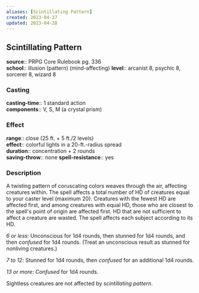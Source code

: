 ```yaml
---
aliases: [Scintillating Pattern]
created: 2023-04-27
updated: 2023-04-28
---
```


## Scintillating Pattern

**source**:: PRPG Core Rulebook pg. 336  
**school**:: illusion (pattern) (mind-affecting)
**level**:: arcanist 8, psychic 8, sorcerer 8, wizard 8

### Casting

**casting-time**:: 1 standard action  
**components**:: V, S, M (a crystal prism)

### Effect

**range**:: close (25 ft. + 5 ft./2 levels)  
**effect**:: colorful lights in a 20-ft.-radius spread  
**duration**:: concentration + 2 rounds  
**saving-throw**:: none
**spell-resistance**:: yes

### Description

A twisting pattern of coruscating colors weaves through the air, affecting creatures within. The spell affects a total number of HD of creatures equal to your caster level (maximum 20). Creatures with the fewest HD are affected first, and among creatures with equal HD, those who are closest to the spell's point of origin are affected first. HD that are not sufficient to affect a creature are wasted. The spell affects each subject according to its HD.  
  
*6 or less*: Unconscious for 1d4 rounds, then stunned for 1d4 rounds, and then *confused* for 1d4 rounds. (Treat an unconscious result as stunned for nonliving creatures.)  
  
*7 to 12*: Stunned for 1d4 rounds, then *confused* for an additional 1d4 rounds.  
  
*13 or more*: *Confused* for 1d4 rounds.  
  
Sightless creatures are not affected by *scintillating pattern*.
